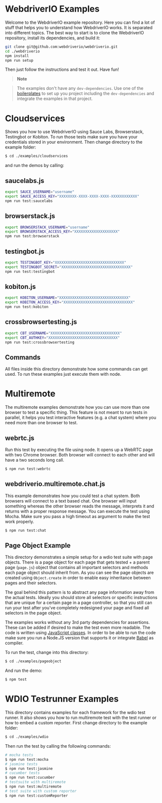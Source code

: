 WebdriverIO Examples
====================

Welcome to the WebdriverIO example repository. Here you can find a lot of stuff that helps you to understand how WebdriverIO works. It is separated into different topics. The best way to start is to clone the WebdriverIO repository, install its dependencies, and build it:

```sh
git clone git@github.com:webdriverio/webdriverio.git
cd ./webdriverio
npm install
npm run setup
```

Then just follow the instructions and test it out. Have fun!

> **Note**

> The examples don't have any `dev-dependencies`. Use one of the [boilerplates](https://webdriver.io/docs/boilerplates) to set up you project including the `dev-dependencies` and integrate the examples in that project.

# Cloudservices

Shows you how to use WebdriverIO using Sauce Labs, Browserstack, Testingbot or Kobiton. To run those tests make sure you have your credentials stored in your environment. Then change directory to the example folder:

```sh
$ cd ./examples/cloudservices
```

and run the demos by calling:

## saucelabs.js

```sh
export SAUCE_USERNAME="username"
export SAUCE_ACCESS_KEY="XXXXXXXX-XXXX-XXXX-XXXX-XXXXXXXXXXXX"
npm run test:saucelabs
```

## browserstack.js

```sh
export BROWSERSTACK_USERNAME="username"
export BROWSERSTACK_ACCESS_KEY="XXXXXXXXXXXXXXXXXXXX"
npm run test:browserstack
```

## testingbot.js

```sh
export TESTINGBOT_KEY="XXXXXXXXXXXXXXXXXXXXXXXXXXXXXXXX"
export TESTINGBOT_SECRET="XXXXXXXXXXXXXXXXXXXXXXXXXXXXXXXX"
npm run test:testingbot
```

## kobiton.js
```sh
export KOBITON_USERNAME="XXXXXXXXXXXXXXXXXXXXXXXXXXXXXXXX"
export KOBITON_ACCESS_KEY="XXXXXXXXXXXXXXXXXXXXXXXXXXXXXXXX"
npm run test:kobiton
```

## crossbrowsertesting.js

```sh
export CBT_USERNAME="XXXXXXXXXXXXXXXXXXXXXXXXXXXXXXXX"
export CBT_AUTHKEY="XXXXXXXXXXXXXXXXXXXXXXXXXXXXXXXX"
npm run test:crossbrowsertesting
```

## Commands

All files inside this directory demonstrate how some commands can get used. To run these examples just execute them with node.

# Multiremote

The multiremote examples demonstrate how you can use more than one browser to test a specific thing. This feature is not meant to run tests in parallel, it helps you test interactive features (e.g. a chat system) where you need more than one browser to test.

## webrtc.js

Run this test by executing the file using node. It opens up a WebRTC page with two Chrome browser. Both browser will connect to each other and will have a two seconds long call.

```sh
$ npm run test:webrtc
```

## webdriverio.multiremote.chat.js

This example demonstrates how you could test a chat system. Both browsers will connect to a text based chat. One browser will input something whereas the other browser reads the message, interprets it and returns with a proper response message. You can execute the test using Mocha. Make sure you pass a high timeout as argument to make the test work properly.

```sh
$ npm run test:chat
```


## Page Object Example

This directory demonstrates a simple setup for a wdio test suite with page objects. There is a page object for each page that gets tested + a parent page (`page.js`) object that contains all important selectors and methods each page object should inherit from. As you can see the page objects are created using `Object.create` in order to enable easy inheritance between pages and their selectors.

The goal behind this pattern is to abstract any page information away from the actual tests. Ideally you should store all selectors or specific instructions that are unique for a certain page in a page controller, so that you still can run your test after you've completely redesigned your page and fixed all selectors in the page object.

The examples works without any 3rd party dependencies for assertions. These can be added if desired to make the test even more readable. The code is written using [JavaScript classes](https://developer.mozilla.org/en-US/docs/Web/JavaScript/Reference/Classes). In order to be able to run the code make sure you run a Node.JS version that supports it or integrate [Babel](https://babeljs.io/) as compiler.

To run the test, change into this directory:

```sh
$ cd ./examples/pageobject
```

And run the demo:

```sh
$ npm test
```

# WDIO Testrunner Examples

This directory contains examples for each framework for the wdio test runner. It also shows you how to run multiremote test with the test runner or how to embed a custom reporter. First change directory to the example folder:

```sh
$ cd ./examples/wdio
```

Then run the test by calling the following commands:

```sh
# mocha tests
$ npm run test:mocha
# jasmine tests
$ npm run test:jasmine
# cucumber tests
$ npm run test:cucumber
# testsuite with multiremote
$ npm run test:multiremote
# test suite with custom reporter
$ npm run test:customReporter
```
